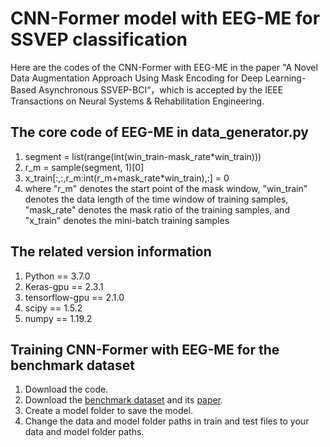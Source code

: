 # CNN-Former model with EEG-ME for SSVEP classification
Here are the codes of the CNN-Former with EEG-ME in the paper "A Novel Data Augmentation Approach Using Mask Encoding for Deep Learning-Based Asynchronous SSVEP-BCI“，which is accepted by the IEEE Transactions on Neural Systems & Rehabilitation Engineering.
## The core code of EEG-ME in data_generator.py
1. segment = list(range(int(win_train-mask_rate*win_train)))
2. r_m = sample(segment, 1)[0]
3. x_train[:,:,r_m:int(r_m+mask_rate*win_train),:] = 0
4. where "r_m" denotes the start point of the mask window, "win_train" denotes the data length of the time window of training  samples, "mask_rate" denotes the mask ratio of the training samples, and "x_train" denotes the mini-batch training samples 


## The related version information
1. Python == 3.7.0
2. Keras-gpu == 2.3.1
3. tensorflow-gpu == 2.1.0
4. scipy == 1.5.2
5. numpy == 1.19.2
## Training CNN-Former with EEG-ME for the benchmark dataset
1. Download the code.
2. Download the [benchmark dataset](http://bci.med.tsinghua.edu.cn/download.html) and its [paper](https://ieeexplore.ieee.org/abstract/document/7740878).
3. Create a model folder to save the model.
4. Change the data and model folder paths in train and test files to your data and model folder paths.

